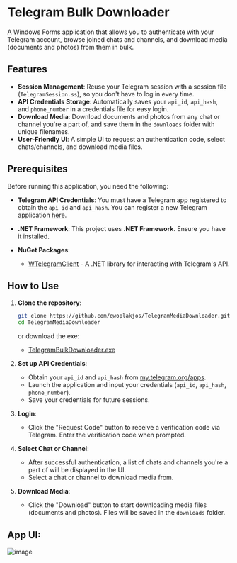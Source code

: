 # Telegram Bulk Downloader

A Windows Forms application that allows you to authenticate with your Telegram account, browse joined chats and channels, and download media (documents and photos) from them in bulk.

## Features

- **Session Management**: Reuse your Telegram session with a session file (`TelegramSession.ss`), so you don't have to log in every time.
- **API Credentials Storage**: Automatically saves your `api_id`, `api_hash`, and `phone_number` in a credentials file for easy login.
- **Download Media**: Download documents and photos from any chat or channel you're a part of, and save them in the `downloads` folder with unique filenames.
- **User-Friendly UI**: A simple UI to request an authentication code, select chats/channels, and download media files.

## Prerequisites

Before running this application, you need the following:

- **Telegram API Credentials**: You must have a Telegram app registered to obtain the `api_id` and `api_hash`. You can register a new Telegram application [here](https://my.telegram.org/apps).
  
- **.NET Framework**: This project uses **.NET Framework**. Ensure you have it installed.

- **NuGet Packages**:
  - [WTelegramClient](https://www.nuget.org/packages/WTelegramClient/) - A .NET library for interacting with Telegram's API.

## How to Use

1. **Clone the repository**:

    ```bash
    git clone https://github.com/qwoplakjos/TelegramMediaDownloader.git
    cd TelegramMediaDownloader
    ```

    or download the exe:

     - [TelegramBulkDownloader.exe](https://github.com/qwoplakjos/TelegramMediaDownloader/releases/download/1.0.1/TelegramBulkDownloader.exe)

3. **Set up API Credentials**:
   - Obtain your `api_id` and `api_hash` from [my.telegram.org/apps](https://my.telegram.org/apps ).
   - Launch the application and input your credentials (`api_id`, `api_hash`, `phone_number`).
   - Save your credentials for future sessions.

4. **Login**:
   - Click the "Request Code" button to receive a verification code via Telegram. Enter the verification code when prompted.

5. **Select Chat or Channel**:
   - After successful authentication, a list of chats and channels you're a part of will be displayed in the UI.
   - Select a chat or channel to download media from.

6. **Download Media**:
   - Click the "Download" button to start downloading media files (documents and photos). Files will be saved in the `downloads` folder.

## App UI:

![image](https://github.com/user-attachments/assets/68964e3f-9385-4a23-b2fd-7682630d1d09)

